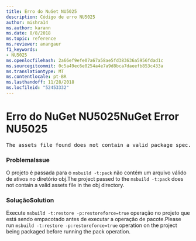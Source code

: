 ```yaml
---
title: Erro do NuGet NU5025
description: Código de erro NU5025
author: mishra14
ms.author: karann
ms.date: 8/8/2018
ms.topic: reference
ms.reviewer: anangaur
f1_keywords:
- NU5025
ms.openlocfilehash: 2a66ef9efe07a67a58ae5fd383636a5956fdad1c
ms.sourcegitcommit: 0c5a49ec6e0254a4e7a9d8bca7daeefb853c433a
ms.translationtype: MT
ms.contentlocale: pt-BR
ms.lasthandoff: 11/28/2018
ms.locfileid: "52453332"
---
```

# <a name="nuget-error-nu5025"></a><span data-ttu-id="03f2f-103">Erro do NuGet NU5025</span><span class="sxs-lookup"><span data-stu-id="03f2f-103">NuGet Error NU5025</span></span>
<pre>The assets file found does not contain a valid package spec. Try restoring the project again. The location of the assets file is F:\project\obj\project.assets.json.</pre>

### <a name="issue"></a><span data-ttu-id="03f2f-104">Problema</span><span class="sxs-lookup"><span data-stu-id="03f2f-104">Issue</span></span>

<span data-ttu-id="03f2f-105">O projeto é passada para o `msbuild -t:pack` não contém um arquivo válido de ativos no diretório obj.</span><span class="sxs-lookup"><span data-stu-id="03f2f-105">The project passed to the `msbuild -t:pack` does not contain a valid assets file in the obj directory.</span></span>


### <a name="solution"></a><span data-ttu-id="03f2f-106">Solução</span><span class="sxs-lookup"><span data-stu-id="03f2f-106">Solution</span></span>

<span data-ttu-id="03f2f-107">Execute `msbuild -t:restore -p:restoreforce=true` operação no projeto que está sendo empacotado antes de executar a operação de pacote.</span><span class="sxs-lookup"><span data-stu-id="03f2f-107">Please run `msbuild -t:restore -p:restoreforce=true` operation on the project being packaged before running the pack operation.</span></span>

